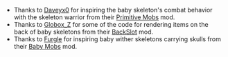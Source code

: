 + Thanks to [Daveyx0](https://www.curseforge.com/members/daveyx0) for inspiring the baby skeleton's combat behavior with the skeleton warrior from their [Primitive Mobs](https://www.curseforge.com/minecraft/mc-mods/primitive-mobs) mod.
+ Thanks to [Globox_Z](https://www.curseforge.com/members/globox_z) for some of the code for rendering items on the back of baby skeletons from their [BackSlot](https://www.curseforge.com/minecraft/mc-mods/backslot) mod.
+ Thanks to [Furgle](https://www.curseforge.com/members/furgle) for inspiring baby wither skeletons carrying skulls from their [Baby Mobs](https://www.curseforge.com/minecraft/mc-mods/baby-mobs) mod.
